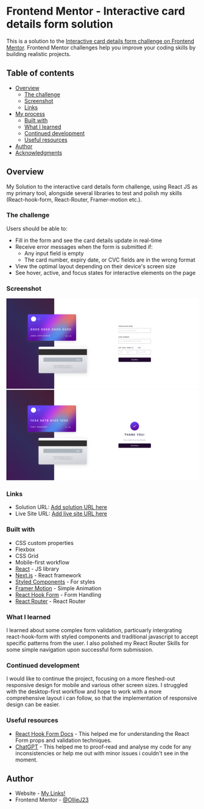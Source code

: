 # Frontend Mentor - Interactive card details form solution

This is a solution to the [Interactive card details form challenge on Frontend Mentor](https://www.frontendmentor.io/challenges/interactive-card-details-form-XpS8cKZDWw). Frontend Mentor challenges help you improve your coding skills by building realistic projects. 

## Table of contents

- [Overview](#overview)
  - [The challenge](#the-challenge)
  - [Screenshot](#screenshot)
  - [Links](#links)
- [My process](#my-process)
  - [Built with](#built-with)
  - [What I learned](#what-i-learned)
  - [Continued development](#continued-development)
  - [Useful resources](#useful-resources)
- [Author](#author)
- [Acknowledgments](#acknowledgments)


## Overview

My Solution to the interactive card details form challenge, using React JS as my primary tool, alongside several libraries to test and polish my skills (React-hook-form, React-Router, Framer-motion etc.). 

### The challenge

Users should be able to:

- Fill in the form and see the card details update in real-time
- Receive error messages when the form is submitted if:
  - Any input field is empty
  - The card number, expiry date, or CVC fields are in the wrong format
- View the optimal layout depending on their device's screen size
- See hover, active, and focus states for interactive elements on the page

### Screenshot

![](./card-solution-1.png)
![](./card-solution-2.png)

### Links

- Solution URL: [Add solution URL here](https://your-solution-url.com)
- Live Site URL: [Add live site URL here](https://your-live-site-url.com)

### Built with

- CSS custom properties
- Flexbox
- CSS Grid
- Mobile-first workflow
- [React](https://reactjs.org/) - JS library
- [Next.js](https://nextjs.org/) - React framework
- [Styled Components](https://styled-components.com/) - For styles
- [Framer Motion](https://www.framer.com/motion/) - Simple Animation
- [React Hook Form](https://www.react-hook-form.com/) - Form Handling
- [React Router](https://reactrouter.com/en/main) - React Router


### What I learned

I learned about some complex form validation, particuarly intergrating react-hook-form with styled components and traditional javascript to accept specific patterns from the user. I also polished my React Router Skills for some simple navigation upon successful form submission. 


### Continued development

I would like to continue the project, focusing on a more fleshed-out responsive design for mobile and various other screen sizes. I struggled with the desktop-first workflow and hope to work with a more comprehensive layout i can follow, so that the implementation of responsive design can be easier.

### Useful resources

- [React Hook Form Docs](https://www.react-hook-form.com/) - This helped me for understanding the React Form props and validation techniques. 
- [ChatGPT](https://chat.openai.com/) - This helped me to proof-read and analyse my code for any inconsistencies or help me out with minor issues i couldn't see in the moment.

## Author

- Website - [My Links!](https://linktr.ee/OllieJ23)
- Frontend Mentor - [@OllieJ23](https://www.frontendmentor.io/profile/OllieJ23)
